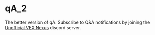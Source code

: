 # qA_2

The better version of qA. Subscribe to Q&A notifications by joining the [Unofficial VEX Nexus](https://discord.gg/yX9n7dJ) discord server.
